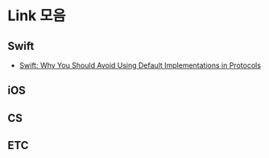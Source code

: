 # Link 모음

## Swift
- [Swift: Why You Should Avoid Using Default Implementations in Protocols](https://betterprogramming.pub/swift-why-you-should-avoid-using-default-implementations-in-protocols-eeffddbed46d)

## iOS

## CS


## ETC
